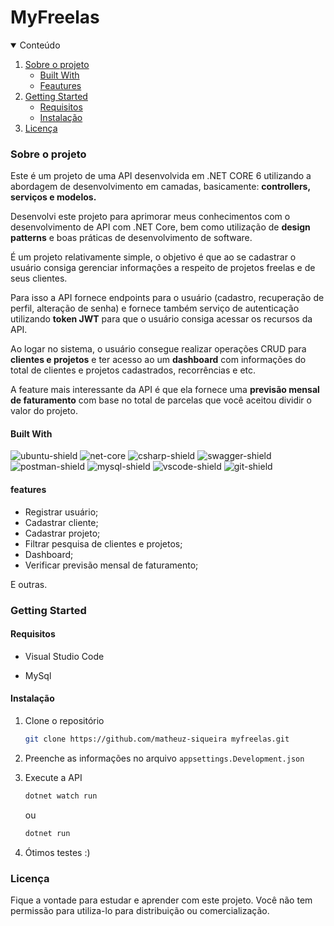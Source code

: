 # MyFreelas

<details open="open">
    <summary>Conteúdo</summary>
    <ol>
        <li>
            <a href="#sobre-o-projeto">Sobre o projeto</a>
            <ul>
                <li><a href="#built-with">Built With</a>
                <li><a href="#features">Feautures</a>
            </ul>
        </li>
        <li>
            <a href="#getting-started">Getting Started</a>
            <ul>
                <li><a href="#requisitos">Requisitos</a>
                <li><a href="#instalação">Instalação</a>
            </ul>
        </li>
        <li><a href="#licença">Licença</a>
    </ol>
</details>

### **Sobre o projeto**

Este é um projeto de uma API desenvolvida em .NET CORE 6 utilizando a abordagem de desenvolvimento em camadas, basicamente: **controllers, serviços e modelos.**

Desenvolvi este projeto para aprimorar meus conhecimentos com o desenvolvimento de API com .NET Core, bem como utilização de **design patterns** e boas práticas de desenvolvimento de software.

É um projeto relativamente simple, o objetivo é que ao se cadastrar o usuário consiga gerenciar informações a respeito de projetos freelas e de seus clientes.

Para isso a API fornece endpoints para o usuário (cadastro, recuperação de perfil, alteração de senha) e fornece também serviço de autenticação utilizando **token JWT** para que o usuário consiga acessar os recursos da API.

Ao logar no sistema, o usuário consegue realizar operações CRUD para **clientes e projetos** e ter acesso ao um **dashboard** com informações do total de clientes e projetos cadastrados, recorrências e etc.

A feature mais interessante da API é que ela fornece uma **previsão mensal de faturamento** com base no total de parcelas que você aceitou dividir o valor do projeto.

#### **Built With**

![ubuntu-shield]
![net-core]
![csharp-shield]
![swagger-shield]
![postman-shield]
![mysql-shield]
![vscode-shield]
![git-shield]

#### features

- Registrar usuário;
- Cadastrar cliente;
- Cadastrar projeto;
- Filtrar pesquisa de clientes e projetos;
- Dashboard;
- Verificar previsão mensal de faturamento;

E outras.

### Getting Started

#### Requisitos

- Visual Studio Code

- MySql

#### Instalação

1. Clone o repositório
   ```sh
   git clone https://github.com/matheuz-siqueira myfreelas.git
   ```
2. Preenche as informações no arquivo `appsettings.Development.json`

3. Execute a API

   ```sh
   dotnet watch run
   ```

   ou

   ```sh
   dotnet run
   ```

4. Ótimos testes :)

### Licença

Fique a vontade para estudar e aprender com este projeto. Você não tem permissão para utiliza-lo para distribuição ou comercialização.

<!-- Badges -->

[ubuntu-shield]: https://img.shields.io/badge/Ubuntu-E95420?style=for-the-badge&logo=ubuntu&logoColor=white
[swagger-shield]: https://img.shields.io/badge/-Swagger-%23Clojure?style=for-the-badge&logo=swagger&logoColor=white
[net-core]: https://img.shields.io/badge/.NET_%20_Core_6.0-5C2D91?style=for-the-badge&logo=.net&logoColor=white
[postman-shield]: https://img.shields.io/badge/Postman-FF6C37?style=for-the-badge&logo=postman&logoColor=white
[csharp-shield]: https://img.shields.io/badge/c%23-%23239120.svg?style=for-the-badge&logo=c-sharp&logoColor=white
[mysql-shield]: https://img.shields.io/badge/mysql-%2300f.svg?style=for-the-badge&logo=mysql&logoColor=white
[vscode-shield]: https://img.shields.io/badge/Visual%20Studio%20Code-0078d7.svg?style=for-the-badge&logo=visual-studio-code&logoColor=white
[git-shield]: https://img.shields.io/badge/git-%23F05033.svg?style=for-the-badge&logo=git&logoColor=white
